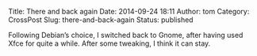 Title: There and back again
Date: 2014-09-24 18:11
Author: tom
Category: CrossPost
Slug: there-and-back-again
Status: published

Following Debian’s choice, I switched back to Gnome, after having used
Xfce for quite a while. After some tweaking, I think it can stay.

